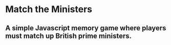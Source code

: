 # Match the Ministers

## A simple Javascript memory game where players must match up British prime ministers.